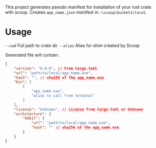 This project generates pseudo manifest for installation of your rust crate with scoop.
Creates `app_name.json` manifest in `~\scoop\buckets\local`.

# Usage 
`--cwd` Full path to crate dir
`--alias` Alias for shim created by Scoop

Generated file will contain:
```json
{
    "version": "0.0.0", // From Cargo.toml
    "url": "path/to/local/app_name.exe",
    "hash": "", // sha256 of the app_name.exe
    "bin": [
        [
            "app_name.exe",
            "alias to call from terminal"
        ]
    ],
    "license": "Unknown", // License from Cargo.toml or Unknown
    "architecture": {
        "64bit": {
            "url": "path/to/local/app_name.exe",
            "hash": "" // sha256 of the app_name.exe
        }
    }
}
```
